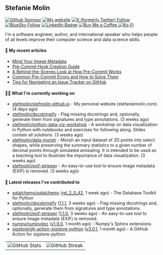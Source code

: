 ## Stefanie Molin

[![Github Sponsor](https://img.shields.io/static/v1?label=Sponsor&message=%E2%9D%A4&logo=GitHub&link=https://github.com/sponsors/stefmolin&style=flat)](https://github.com/sponsors/stefmolin)
[![My website](https://img.shields.io/badge/website-stefaniemolin.com-0073b7?style=flat&link=https://stefaniemolin.com/)](https://stefaniemolin.com/)
[![X (formerly Twitter) Follow](https://img.shields.io/twitter/follow/StefanieMolin?style=social)](https://twitter.com/StefanieMolin)
[![BlueSky Follow](https://img.shields.io/badge/-Stefanie%20Molin-blue?style=flat-square&logo=bluesky&logoColor=white&link=https://bsky.app/profile/stefaniemolin.com)](https://bsky.app/profile/stefaniemolin.com)
[![LinkedIn Badge](https://img.shields.io/badge/LinkedIn-Stefanie%20Molin-blue?style=flat-square&logo=Linkedin&logoColor=white&link=https://www.linkedin.com/in/stefanie-molin/)](https://www.linkedin.com/in/stefanie-molin/)
[![Buy Me a Coffee](https://img.shields.io/badge/Buy_Me_a_Coffee-yellow?style=flat&logo=buymeacoffee&logoColor=white&labelColor=yellow&color=gray)
](https://www.buymeacoffee.com/stefanie.molin)
[![Ko-Fi](https://shields.io/badge/kofi-Support-ff5f5f?logo=ko-fi&style=flat)](https://ko-fi.com/stefaniemolin)

I'm a software engineer, author, and international speaker who helps people of all levels
improve their computer science and data science skills.

#### 📜 My recent articles

- [Mind Your Image Metadata](https://stefaniemolin.com/articles/devx/pre-commit/exif-stripper)
- [Pre-Commit Hook Creation Guide](https://stefaniemolin.com/articles/devx/pre-commit/hook-creation-guide)
- [A Behind-the-Scenes Look at How Pre-Commit Works](https://stefaniemolin.com/articles/devx/pre-commit/behind-the-scenes)
- [Common Pre-Commit Errors and How to Solve Them](https://stefaniemolin.com/articles/devx/pre-commit/troubleshooting-guide)
- [Tips for Navigating an Issue Tracker on GitHub](https://stefaniemolin.com/articles/open-source/navigating-an-issue-tracker)

#### 👩‍💻 What I'm currently working on

- [stefmolin/stefmolin.github.io](https://github.com/stefmolin/stefmolin.github.io) - My personal website (stefaniemolin.com). (4 days ago)
- [stefmolin/docstringify](https://github.com/stefmolin/docstringify) - Flag missing docstrings and, optionally, generate them from signatures and type annotations. (3 weeks ago)
- [stefmolin/python-data-viz-workshop](https://github.com/stefmolin/python-data-viz-workshop) - A workshop on data visualization in Python with notebooks and exercises for following along.  Slides contain all solutions. (3 weeks ago)
- [stefmolin/data-morph](https://github.com/stefmolin/data-morph) - Morph an input dataset of 2D points into select shapes, while preserving the summary statistics to a given number of decimal points through simulated annealing. It is intended to be used as a teaching tool to illustrate the importance of data visualization. (3 weeks ago)
- [stefmolin/exif-stripper](https://github.com/stefmolin/exif-stripper) - An easy-to-use tool to ensure image metadata (EXIF) is removed. (3 weeks ago)

#### 🔭 Latest releases I've contributed to

- [sqlalchemy/sqlalchemy](https://github.com/sqlalchemy/sqlalchemy) ([rel_2_0_42](https://github.com/sqlalchemy/sqlalchemy/releases/tag/rel_2_0_42), 1 week ago) - The Database Toolkit for Python
- [stefmolin/docstringify](https://github.com/stefmolin/docstringify) ([1.1.1](https://github.com/stefmolin/docstringify/releases/tag/1.1.1), 3 weeks ago) - Flag missing docstrings and, optionally, generate them from signatures and type annotations.
- [stefmolin/exif-stripper](https://github.com/stefmolin/exif-stripper) ([1.1.0](https://github.com/stefmolin/exif-stripper/releases/tag/1.1.0), 3 weeks ago) - An easy-to-use tool to ensure image metadata (EXIF) is removed.
- [numpy/numpydoc](https://github.com/numpy/numpydoc) ([v1.9.0](https://github.com/numpy/numpydoc/releases/tag/v1.9.0), 1 month ago) - Numpy&#39;s Sphinx extensions
- [sigstore/gh-action-sigstore-python](https://github.com/sigstore/gh-action-sigstore-python) ([v3.0.1](https://github.com/sigstore/gh-action-sigstore-python/releases/tag/v3.0.1), 1 month ago) - A GitHub Action for sigstore-python

<table>
  <tr style="border: none">
    <td valign="top" style="border: none">
      <img src="https://github-readme-stats.vercel.app/api?username=stefmolin&rank_icon=percentile&show_icons=true&theme=transparent" alt="GitHub Stats" />
    </td>
    <td valign="top" style="border: none">
      <img src="https://github-readme-streak-stats.herokuapp.com?user=stefmolin&mode=weekly&theme=transparent" alt="GitHub Streak" />
    </td>
  </tr>
</table>
